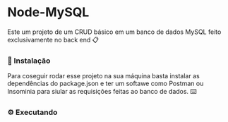# Node-MySQL
Este um projeto de um CRUD básico em um banco de dados MySQL feito exclusivamente no back end  📋

### 🔧 Instalação
Para  coseguir rodar esse projeto na sua máquina basta instalar as dependências do package.json
e ter um softawe como Postman ou Insominia para siular as requisições feitas ao banco de dados. ⌨️

### ⚙️ Executando 
